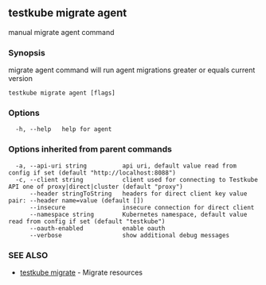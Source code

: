 <head>
  <meta name="docsearch:indexPrefix" content="reference-doc" />
</head>

## testkube migrate agent

manual migrate agent command

### Synopsis

migrate agent command will run agent migrations greater or equals current version

```
testkube migrate agent [flags]
```

### Options

```
  -h, --help   help for agent
```

### Options inherited from parent commands

```
  -a, --api-uri string          api uri, default value read from config if set (default "http://localhost:8088")
  -c, --client string           client used for connecting to Testkube API one of proxy|direct|cluster (default "proxy")
      --header stringToString   headers for direct client key value pair: --header name=value (default [])
      --insecure                insecure connection for direct client
      --namespace string        Kubernetes namespace, default value read from config if set (default "testkube")
      --oauth-enabled           enable oauth
      --verbose                 show additional debug messages
```

### SEE ALSO

- [testkube migrate](testkube_migrate.md) - Migrate resources

